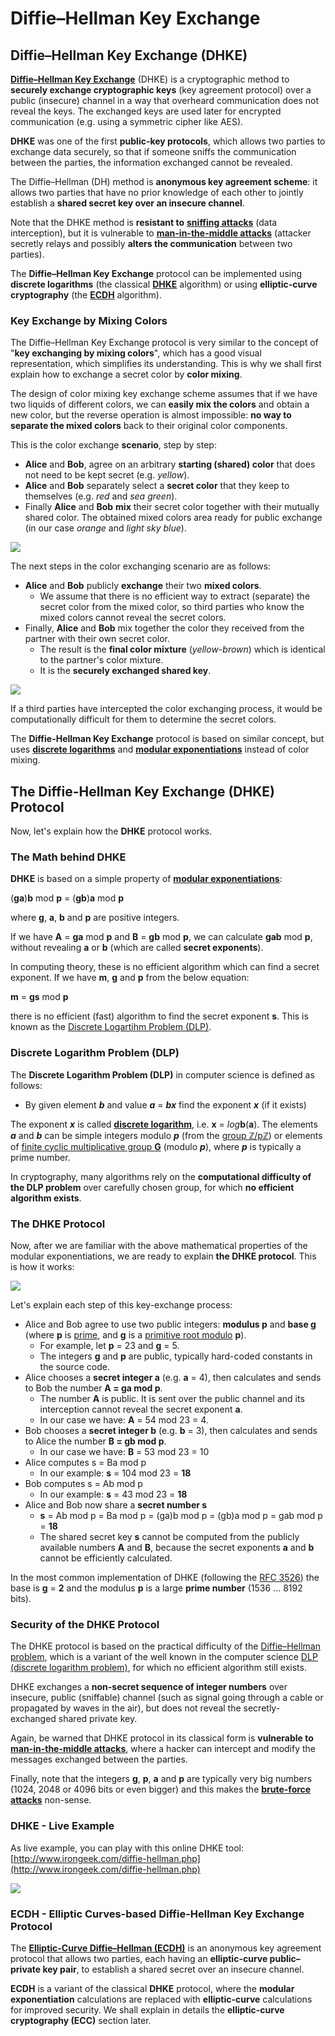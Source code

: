 # Diffie–Hellman Key Exchange

## Diffie–Hellman Key Exchange (DHKE)

[**Diffie–Hellman Key Exchange**](https://en.wikipedia.org/wiki/Diffie%E2%80%93Hellman\_key\_exchange) (DHKE) is a cryptographic method to **securely exchange cryptographic keys** (key agreement protocol) over a public (insecure) channel in a way that overheard communication does not reveal the keys. The exchanged keys are used later for encrypted communication (e.g. using a symmetric cipher like AES).

**DHKE** was one of the first **public-key protocols**, which allows two parties to exchange data securely, so that if someone sniffs the communication between the parties, the information exchanged cannot be revealed.

The Diffie–Hellman (DH) method is **anonymous key agreement scheme**: it allows two parties that have no prior knowledge of each other to jointly establish a **shared secret key over an insecure channel**.

Note that the DHKE method is **resistant to** [**sniffing attacks**](https://en.wikipedia.org/wiki/Sniffing\_attack) (data interception), but it is vulnerable to [**man-in-the-middle attacks**](https://en.wikipedia.org/wiki/Man-in-the-middle\_attack) (attacker secretly relays and possibly **alters the communication** between two parties).

The **Diffie–Hellman Key Exchange** protocol can be implemented using **discrete logarithms** (the classical [**DHKE**](https://en.wikipedia.org/wiki/Diffie%E2%80%93Hellman\_key\_exchange) algorithm) or using **elliptic-curve cryptography** (the [**ECDH**](https://en.wikipedia.org/wiki/Elliptic-curve\_Diffie%E2%80%93Hellman) algorithm).

### Key Exchange by Mixing Colors

The Diffie–Hellman Key Exchange protocol is very similar to the concept of "**key exchanging by mixing colors**", which has a good visual representation, which simplifies its understanding. This is why we shall first explain how to exchange a secret color by **color mixing**.

The design of color mixing key exchange scheme assumes that if we have two liquids of different colors, we can **easily mix the colors** and obtain a new color, but the reverse operation is almost impossible: **no way to separate the mixed colors** back to their original color components.

This is the color exchange **scenario**, step by step:

* **Alice** and **Bob**, agree on an arbitrary **starting (shared) color** that does not need to be kept secret (e.g. _yellow_).
* **Alice** and **Bob** separately select a **secret color** that they keep to themselves (e.g. _red_ and _sea green_).
* Finally **Alice** and **Bob** **mix** their secret color together with their mutually shared color. The obtained mixed colors area ready for public exchange (in our case _orange_ and _light sky blue_).

![](../.gitbook/assets/key-exchange-by-color-mixing-part-1.png)

The next steps in the color exchanging scenario are as follows:

* **Alice** and **Bob** publicly **exchange** their two **mixed colors**.
  * We assume that there is no efficient way to extract (separate) the secret color from the mixed color, so third parties who know the mixed colors cannot reveal the secret colors.
* Finally, **Alice** and **Bob** mix together the color they received from the partner with their own secret color.
  * The result is the **final color mixture** (_yellow-brown_) which is identical to the partner's color mixture.
  * It is the **securely exchanged shared key**.

![](../.gitbook/assets/key-exchange-by-color-mixing-part-2.png)

If a third parties have intercepted the color exchanging process, it would be computationally difficult for them to determine the secret colors.

The **Diffie-Hellman Key Exchange** protocol is based on similar concept, but uses [**discrete logarithms**](https://en.wikipedia.org/wiki/Discrete\_logarithm) and [**modular exponentiations**](https://en.wikipedia.org/wiki/Modular\_exponentiation) instead of color mixing.

## The Diffie-Hellman Key Exchange (DHKE) Protocol

Now, let's explain how the **DHKE** protocol works.

### The Math behind DHKE

**DHKE** is based on a simple property of [**modular exponentiations**](https://en.wikipedia.org/wiki/Modular\_exponentiation):

(**ga**)**b** mod **p** = (**gb**)**a** mod **p**

where **g**, **a**, **b** and **p** are positive integers.

If we have **A** = **ga** mod **p** and **B** = **gb** mod **p**, we can calculate **gab** mod **p**, without revealing **a** or **b** (which are called **secret exponents**).

In computing theory, these is no efficient algorithm which can find a secret exponent. If we have **m**, **g** and **p** from the below equation:

**m** = **gs** mod **p**

there is no efficient (fast) algorithm to find the secret exponent **s**. This is known as the [Discrete Logartihm Problem (DLP)](https://en.wikipedia.org/wiki/Discrete\_Logarithm\_Problem\_\(DLP\)).

### Discrete Logarithm Problem (DLP)

The **Discrete Logarithm Problem (DLP)** in computer science is defined as follows:

* By given element _**b**_ and value _**a**_ = _**bx**_ find the exponent _**x**_ (if it exists)

The exponent _**x**_ is called [**discrete logarithm**](https://en.wikipedia.org/wiki/Discrete\_logarithm), i.e. **x** = _log_**b**(**a**). The elements _**a**_ and _**b**_ can be simple integers modulo _**p**_ (from the [group ℤ/pℤ](https://en.wikipedia.org/wiki/Multiplicative\_group\_of\_integers\_modulo\_n)) or elements of [finite cyclic multiplicative group **G**](https://en.wikipedia.org/wiki/Cyclic\_group) (modulo _**p**_), where _**p**_ is typically a prime number.

In cryptography, many algorithms rely on the **computational difficulty of the DLP problem** over carefully chosen group, for which **no efficient algorithm exists**.

### The DHKE Protocol

Now, after we are familiar with the above mathematical properties of the modular exponentiations, we are ready to explain **the DHKE protocol**. This is how it works:

![](../.gitbook/assets/diffie-hellman-key-exchange-protocol.png)

Let's explain each step of this key-exchange process:

* Alice and Bob agree to use two public integers: **modulus p** and **base g** (where **p** is [prime](https://en.wikipedia.org/wiki/Prime\_number), and **g** is a [primitive root modulo](https://en.wikipedia.org/wiki/Primitive\_root\_modulo\_n) **p**).
  * For example, let **p** = 23 and **g** = 5.
  * The integers **g** and **p** are public, typically hard-coded constants in the source code.
* Alice chooses a **secret integer a** (e.g. **a** = 4), then calculates and sends to Bob the number **A = ga mod p**.
  * The number **A** is public. It is sent over the public channel and its interception cannot reveal the secret exponent **a**.
  * In our case we have: **A** = 54 mod 23 = 4.
* Bob chooses a **secret integer b** (e.g. **b** = 3), then calculates and sends to Alice the number **B = gb mod p**.
  * In our case we have: **B** = 53 mod 23 = 10
* Alice computes s = Ba mod p
  * In our example: **s** = 104 mod 23 = **18**
* Bob computes s = Ab mod p
  * In our example: **s** = 43 mod 23 = **18**
* Alice and Bob now share a **secret number s**
  * **s** = Ab mod p = Ba mod p = (ga)b mod p = (gb)a mod p = gab mod p = **18**
  * The shared secret key **s** cannot be computed from the publicly available numbers **A** and **B**, because the secret exponents **a** and **b** cannot be efficiently calculated.

In the most common implementation of DHKE (following the [RFC 3526](https://tools.ietf.org/html/rfc3526)) the base is **g** = **2** and the modulus **p** is a large **prime number** (1536 ... 8192 bits).

### Security of the DHKE Protocol

The DHKE protocol is based on the practical difficulty of the [Diffie–Hellman problem](https://en.wikipedia.org/wiki/Diffie%E2%80%93Hellman\_problem), which is a variant of the well known in the computer science [DLP (discrete logarithm problem)](https://en.wikipedia.org/wiki/Discrete\_Logarithm\_Problem\_\(DLP\)), for which no efficient algorithm still exists.

DHKE exchanges a **non-secret sequence of integer numbers** over insecure, public (sniffable) channel (such as signal going through a cable or propagated by waves in the air), but does not reveal the secretly-exchanged shared private key.

Again, be warned that DHKE protocol in its classical form is **vulnerable to** [**man-in-the-middle attacks**](https://en.wikipedia.org/wiki/Man-in-the-middle\_attack), where a hacker can intercept and modify the messages exchanged between the parties.

Finally, note that the integers **g**, **p**, **a** and **p** are typically very big numbers (1024, 2048 or 4096 bits or even bigger) and this makes the [**brute-force attacks**](https://en.wikipedia.org/wiki/Brute-force\_attack) non-sense.

### DHKE - Live Example

As live example, you can play with this online DHKE tool: [http://www.irongeek.com/diffie-hellman.php](http://www.irongeek.com/diffie-hellman.php)

![](../.gitbook/assets/diffie-hellman-online.png)

### ECDH - Elliptic Curves-based Diffie-Hellman Key Exchange Protocol

The [**Elliptic-Curve Diffie–Hellman (ECDH)**](https://en.wikipedia.org/wiki/Elliptic-curve\_Diffie%E2%80%93Hellman) is an anonymous key agreement protocol that allows two parties, each having an **elliptic-curve public–private key pair**, to establish a shared secret over an insecure channel.

**ECDH** is a variant of the classical **DHKE** protocol, where the **modular exponentiation** calculations are replaced with **elliptic-curve** calculations for improved security. We shall explain in details the **elliptic-curve cryptography (ECC)** section later.
